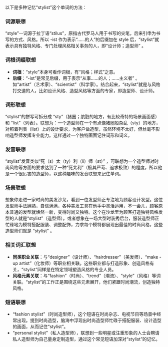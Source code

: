 以下是多种记忆“stylist”这个单词的方法：

### 词源联想
“style”一词源于拉丁语“stilus”，原指古代罗马人用于书写的尖笔，后来引申为书写的方式、风格。所以 -ist 作为表示“……的人”的后缀加在 style 后，“stylist”就表示具有独特风格、专门处理风格相关事务的人，即“设计师；造型师” 。

### 词根词缀联想
- **词根**：“style”本身可看作词根，有“风格；样式”之意。
- **后缀**：“-ist”是常见后缀，用于表示“从事……的人；……主义者” 。如“artist”（艺术家）、“scientist”（科学家）。结合起来，“stylist”就是与风格打交道的人，比如设计风格、造型风格等方面的专家，即造型师、设计师。

### 词形联想
“stylist”的拼写可拆分成 “sty”（猪圈；肮脏的地方，有比较奇特的场景画面感）和 “list”（列表）。联想为：一个造型师在一个有点像猪圈般杂乱（sty）的地方，对照着列表（list）上的设计要求，为客户做造型，虽然环境不太好，但丝毫不影响造型师发挥专业能力。这样通过一个独特画面记住词形和词义。 

### 发音联想
“stylist”发音类似“死（s）太（ty）利（li）师（st）” ，可联想为一个造型师对时尚风格等方面的要求达到了一种“死太利”（极其严苛、追求极致）的程度，所以他是一个很厉害的造型师，以这种趣味的发音联想来记住单词。 

### 场景联想
想象你走进一家时尚的美发沙龙，看到一位发型师正专注地为顾客设计发型。这位发型师手法娴熟，自信满满，各种美发工具在他手中灵活运用，不一会儿，顾客原本普通的发型就焕然一新，变得时尚又独特。这个在沙龙里为顾客打造独特风格发型的人就是“stylist”（造型师）。或者想象在一场大型时装秀后台，服装造型师正忙碌地为模特搭配服装、调整配饰，力求每个模特都展现出最佳的时尚风格，这些造型师们就是 “stylist” 。 

### 相关词汇联想
- **同类职业关联**：与“designer”（设计师）、“hairdresser”（美发师）、“make - up artist”（化妆师）等职业相关联。这些职业都与打造形象、创造风格有关，“stylist”同样是在特定领域塑造风格的专业人员。
 - **风格元素关联**：与“fashion”（时尚）、“trend”（潮流）、“style”（风格）等词关联。“stylist”的工作正是围绕这些元素展开，他们紧跟时尚潮流，创造独特风格。 

### 短语联想
- “fashion stylist”（时尚造型师），这个短语在时尚杂志、电视节目等场景中经常出现。提到时尚造型，脑海中浮现出时尚造型师忙碌于搭配服装、设计造型的画面，从而记住“stylist”。
 - “personal stylist”（私人造型师），联想到一些明星或注重形象的人士会聘请私人造型师为自己量身定制造型，通过这个常见短语加深对“stylist”的记忆。 